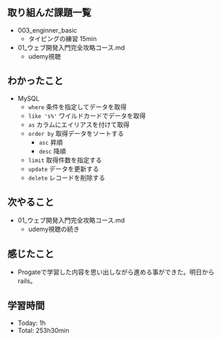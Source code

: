
## 取り組んだ課題一覧
- 003_enginner_basic
  - タイピングの練習 15min
- 01_ウェブ開発入門完全攻略コース.md
  - udemy視聴
## わかったこと
- MySQL
  - `where` 条件を指定してデータを取得
  - `like 's%'` ワイルドカードでデータを取得
  - `as` カラムにエイリアスを付けて取得
  - `order by` 取得データをソートする
    - `asc` 昇順
    - `desc` 降順
  - `limit` 取得件数を指定する
  - `update` データを更新する
  - `delete` レコードを削除する
## 次やること
- 01_ウェブ開発入門完全攻略コース.md
  - udemy視聴の続き
## 感じたこと
  - Progateで学習した内容を思い出しながら進める事ができた。明日からrails。
## 学習時間
- Today: 1h
- Total: 253h30min